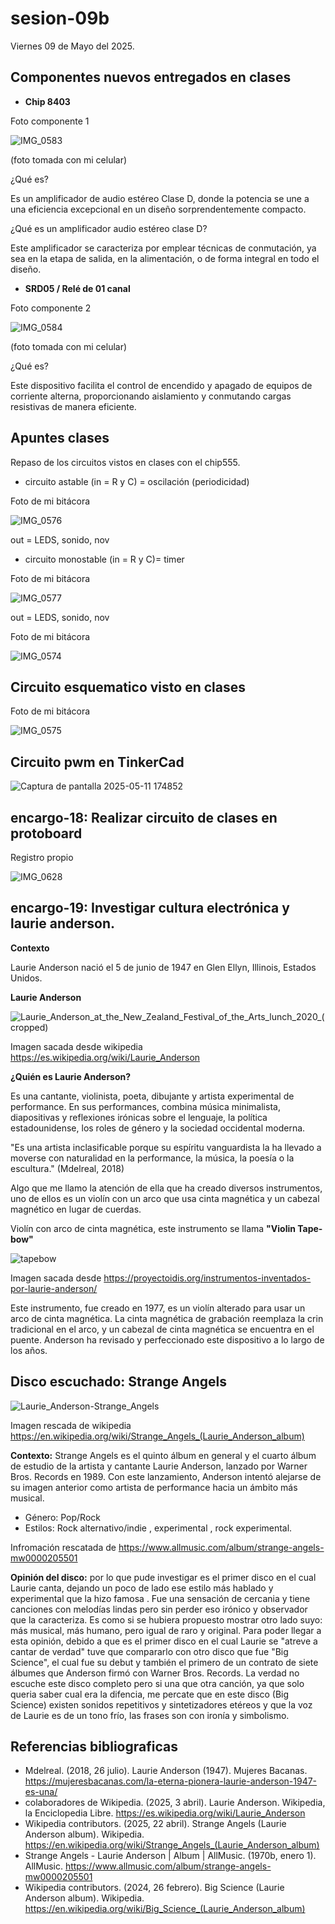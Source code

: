 # sesion-09b

Viernes 09 de Mayo del 2025.

## Componentes nuevos entregados en clases

- **Chip 8403**

Foto componente 1 

![IMG_0583](https://github.com/user-attachments/assets/1215f913-9b06-4157-a4a4-218c0f3ac35f)

(foto tomada con mi celular)

¿Qué es?

Es un amplificador de audio estéreo Clase D, donde la potencia se une a una eficiencia excepcional en un diseño sorprendentemente compacto.

¿Qué es un amplificador audio estéreo clase D?

Este amplificador se caracteriza por emplear técnicas de conmutación, ya sea en la etapa de salida, en la alimentación, o de forma integral en todo el diseño.

- **SRD05 / Relé de 01 canal**

Foto componente 2

![IMG_0584](https://github.com/user-attachments/assets/b972fa16-ea96-40c4-afa7-877cc1864ad6)

(foto tomada con mi celular)

¿Qué es?

Este dispositivo facilita el control de encendido y apagado de equipos de corriente alterna, proporcionando aislamiento y conmutando cargas resistivas de manera eficiente.

## Apuntes clases

Repaso de los circuitos vistos en clases con el chip555.

- circuito astable (in = R y C)  = oscilación (periodicidad)

Foto de mi bitácora

![IMG_0576](https://github.com/user-attachments/assets/ff0cfead-0879-4605-9a3a-74e0f1592352)

out = LEDS, sonido, nov

- circuito monostable (in = R y C)= timer

Foto de mi bitácora

![IMG_0577](https://github.com/user-attachments/assets/0bfb70e8-e631-450a-ab8c-71ac34a006fd)

out = LEDS, sonido, nov

Foto de mi bitácora

![IMG_0574](https://github.com/user-attachments/assets/5a00032b-ae38-49d5-975b-1a76eceb0836)

## Circuito esquematico visto en clases

Foto de mi bitácora

![IMG_0575](https://github.com/user-attachments/assets/9d331a9f-307e-4d65-8afa-a3cad4ba3303)

## Circuito pwm en TinkerCad

![Captura de pantalla 2025-05-11 174852](https://github.com/user-attachments/assets/4f3c6a51-5cbe-4e61-9761-515284382c47)

## encargo-18: Realizar circuito de clases en protoboard

Registro propio

![IMG_0628](https://github.com/user-attachments/assets/511e8693-8deb-465a-af7e-d1e7c580b3f4)

## encargo-19: Investigar cultura electrónica y laurie anderson.

**Contexto**

Laurie Anderson nació el 5 de junio de 1947 en Glen Ellyn, Illinois, Estados Unidos.

**Laurie Anderson**

![Laurie_Anderson_at_the_New_Zealand_Festival_of_the_Arts_lunch_2020_(cropped)](https://github.com/user-attachments/assets/6620577f-4d36-4f17-983c-b91bdd3d6b63)

Imagen sacada desde wikipedia https://es.wikipedia.org/wiki/Laurie_Anderson

**¿Quién es Laurie Anderson?**

Es una cantante, violinista, poeta, dibujante y artista experimental de performance. En sus performances, combina música minimalista, diapositivas y reflexiones irónicas sobre el lenguaje, la política estadounidense, los roles de género y la sociedad occidental moderna. 

"Es una artista inclasificable porque su espíritu vanguardista la ha llevado a moverse con naturalidad en la performance, la música, la poesía o la escultura." (Mdelreal, 2018)

Algo que me llamo la atención de ella que ha creado diversos instrumentos, uno de ellos es un violín con un arco que usa cinta magnética y un cabezal magnético en lugar de cuerdas. 

Violín con arco de cinta magnética, este instrumento se llama **"Violin Tape-bow"**

![tapebow](https://github.com/user-attachments/assets/326a0387-0486-4326-ba13-49d58ec94934)

Imagen sacada desde https://proyectoidis.org/instrumentos-inventados-por-laurie-anderson/

Este instrumento, fue creado en 1977, es un violín alterado para usar un arco de cinta magnética. La cinta magnética de grabación reemplaza la crin tradicional en el arco, y un cabezal de cinta magnética se encuentra en el puente. Anderson ha revisado y perfeccionado este dispositivo a lo largo de los años.

## Disco escuchado: Strange Angels

![Laurie_Anderson-Strange_Angels](https://github.com/user-attachments/assets/840551f3-fa6e-4e81-a887-f8ea05b52660)

Imagen rescada de wikipedia https://en.wikipedia.org/wiki/Strange_Angels_(Laurie_Anderson_album)

**Contexto:** Strange Angels es el quinto álbum en general y el cuarto álbum de estudio de la artista y cantante Laurie Anderson, lanzado por Warner Bros. Records en 1989. Con este lanzamiento, Anderson intentó alejarse de su imagen anterior como artista de performance hacia un ámbito más musical. 

- Género: Pop/Rock
- Estilos: Rock alternativo/indie , experimental , rock experimental.

Infromación rescatada de https://www.allmusic.com/album/strange-angels-mw0000205501

**Opinión del disco:** por lo que pude investigar es el primer disco en el cual Laurie canta, dejando un poco de lado ese estilo más hablado y experimental que la hizo famosa . Fue una sensación de cercania y tiene canciones con melodías lindas pero sin perder eso irónico y observador que la caracteriza. Es como si se hubiera propuesto mostrar otro lado suyo: más musical, más humano, pero igual de raro y original. Para poder llegar a esta opinión, debido a que es el primer disco en el cual Laurie se "atreve a cantar de verdad" tuve que compararlo con otro disco que fue "Big Science", el cual fue su debut y también el primero de un contrato de siete álbumes que Anderson firmó con Warner Bros. Records. La verdad no escuche este disco completo pero si una que otra canción, ya que solo queria saber cual era la difencia, me percate que en este disco (Big Science) existen sonidos repetitivos y sintetizadores etéreos y que la voz de Laurie es de un tono frío, las frases son con ironía y simbolismo.

## Referencias bibliograficas

- Mdelreal. (2018, 26 julio). Laurie Anderson (1947). Mujeres Bacanas. https://mujeresbacanas.com/la-eterna-pionera-laurie-anderson-1947-es-una/
- colaboradores de Wikipedia. (2025, 3 abril). Laurie Anderson. Wikipedia, la Enciclopedia Libre. https://es.wikipedia.org/wiki/Laurie_Anderson
- Wikipedia contributors. (2025, 22 abril). Strange Angels (Laurie Anderson album). Wikipedia. https://en.wikipedia.org/wiki/Strange_Angels_(Laurie_Anderson_album)
- Strange Angels - Laurie Anderson | Album | AllMusic. (1970b, enero 1). AllMusic. https://www.allmusic.com/album/strange-angels-mw0000205501
- Wikipedia contributors. (2024, 26 febrero). Big Science (Laurie Anderson album). Wikipedia. https://en.wikipedia.org/wiki/Big_Science_(Laurie_Anderson_album)
